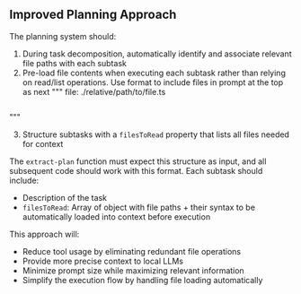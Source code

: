 ## Improved Planning Approach

The planning system should:

1. During task decomposition, automatically identify and associate relevant file paths with each subtask
2. Pre-load file contents when executing each subtask rather than relying on read/list operations. Use format to include files in prompt at the top as next
"""
file: ./relative/path/to/file.ts
```syntax
```
"""

3. Structure subtasks with a `filesToRead` property that lists all files needed for context

The `extract-plan` function must expect this structure as input, and all subsequent code should work with this format. Each subtask should include:
- Description of the task
- `filesToRead`: Array of object with file paths + their syntax to be automatically loaded into context before execution

This approach will:
- Reduce tool usage by eliminating redundant file operations
- Provide more precise context to local LLMs
- Minimize prompt size while maximizing relevant information
- Simplify the execution flow by handling file loading automatically
